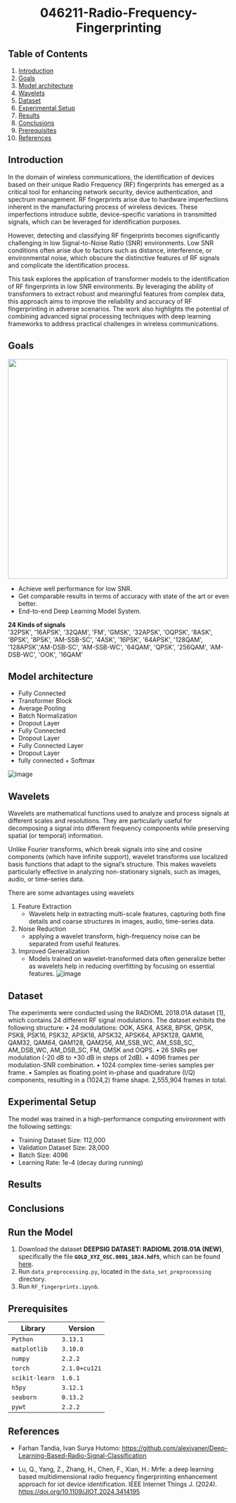 <h1 align="center"> 046211-Radio-Frequency-Fingerprinting</h1> 

## Table of Contents
1. [Introduction](#introduction)
2. [Goals](#goals)
3. [Model architecture](#model-architecture) <br>
4. [Wavelets](#wavelets)
5. [Dataset](#dataset)
6. [Experimental Setup](#experimental-setup) <br>
7. [Results](#results)
8. [Conclusions](#conclusions)
9. [Prerequisites](#prerequisites) 
10. [References](#references)


## Introduction

In the domain of wireless communications, the identification of devices based on their unique Radio Frequency (RF) fingerprints has emerged as a critical tool for enhancing network security, device authentication, and spectrum management. RF fingerprints arise due to hardware imperfections inherent in the manufacturing process of wireless devices. These imperfections introduce subtle, device-specific variations in transmitted signals, which can be leveraged for identification purposes.

However, detecting and classifying RF fingerprints becomes significantly challenging in low Signal-to-Noise Ratio (SNR) environments. Low SNR conditions often arise due to factors such as distance, interference, or environmental noise, which obscure the distinctive features of RF signals and complicate the identification process.

This task explores the application of transformer models to the identification of RF fingerprints in low SNR environments. By leveraging the ability of transformers to extract robust and meaningful features from complex data, this approach aims to improve the reliability and accuracy of RF fingerprinting in adverse scenarios. The work also highlights the potential of combining advanced signal processing techniques with deep learning frameworks to address practical challenges in wireless communications.

## Goals

<img src="https://github.com/alexivaner/Deep-Learning-Based-Radio-Signal-Classification/raw/main/Submission/Final/Kinds%20of%20Signal.png" width="500"><br>

* Achieve well performance for low SNR. 
* Get comparable results in terms of accuracy with state of the art or even better.
* End-to-end Deep Learning Model System.

**24 Kinds of signals** <br>
'32PSK', '16APSK', '32QAM', 'FM', 'GMSK', '32APSK', 'OQPSK', '8ASK', 'BPSK', '8PSK', 'AM-SSB-SC', '4ASK', '16PSK', '64APSK', '128QAM', '128APSK','AM-DSB-SC', 'AM-SSB-WC', '64QAM', 'QPSK', '256QAM', 'AM-DSB-WC', 'OOK', '16QAM'

## Model architecture

- Fully Connected
- Transformer Block
- Average Pooling 
- Batch Normalization
- Dropout Layer
- Fully Connected 
- Dropout Layer
- Fully Connected Layer
- Dropout Layer
- fully connected + Softmax

![image](https://github.com/user-attachments/assets/05292164-a4de-4492-8d77-b21b39fdecbb)

## Wavelets
Wavelets are mathematical functions used to analyze and process signals at different scales and resolutions. They are particularly useful for decomposing a signal into different frequency components while preserving spatial (or temporal) information.

Unlike Fourier transforms, which break signals into sine and cosine components (which have infinite support), wavelet transforms use localized basis functions that adapt to the signal’s structure. This makes wavelets particularly effective in analyzing non-stationary signals, such as images, audio, or time-series data.

There are some advantages using wavelets

1. Feature Extraction
   - Wavelets help in extracting multi-scale features, capturing both fine details and coarse structures in images, audio,        time-series data.
2. Noise Reduction
   - applying a wavelet transform, high-frequency noise can be separated from useful features.
3. Improved Generalization
   - Models trained on wavelet-transformed data often generalize better as wavelets help in reducing overfitting by focusing      on essential features.
![image](https://github.com/user-attachments/assets/3f4b51ff-6042-42ba-a361-cf73e4bcfc9e)

## Dataset

The experiments were conducted using the RADIOML 2018.01A dataset [1], which contains 24 different RF signal modulations. 
The dataset exhibits the following structure:
•	24 modulations: OOK, ASK4, ASK8, BPSK, QPSK, PSK8, PSK16, PSK32, APSK16, APSK32, APSK64, APSK128, QAM16, QAM32, QAM64, QAM128, QAM256, AM_SSB_WC, AM_SSB_SC, AM_DSB_WC, AM_DSB_SC, FM, GMSK and OQPS.
•	26 SNRs per modulation (-20 dB to +30 dB in steps of 2dB).
•	4096 frames per modulation-SNR combination.
•	1024 complex time-series samples per frame.
•	Samples as floating point in-phase and quadrature (I/Q) components, resulting in a (1024,2) frame shape.
2,555,904 frames in total.

## Experimental Setup

The model was trained in a high-performance computing environment with the following settings:
- Training Dataset Size: 112,000
- Validation Dataset Size: 28,000
- Batch Size: 4096
- Learning Rate: 1e-4 (decay during running) 
 
## Results

## Conclusions


## Run the Model

1. Download the dataset **DEEPSIG DATASET: RADIOML 2018.01A (NEW)**, specifically the file **`GOLD_XYZ_OSC.0001_1024.hdf5`**, which can be found [here](https://www.kaggle.com/datasets/pinxau1000/radioml2018).
2. Run `data_preprocessing.py`, located in the `data_set_preprocessing` directory.
3. Run `RF_fingerprints.ipynb`.


## Prerequisites

|Library         | Version |
|--------------------|----|
|`Python`| `3.13.1`|
|`matplotlib`| `3.10.0`|
|`numpy`| `2.2.2`|
|`torch`| `2.1.0+cu121`|
|`scikit-learn`| `1.6.1`|
|`h5py`| `3.12.1`|
|`seaborn`| `0.13.2` |
|`pywt`| `2.2.2` |

## References

* Farhan Tandia, Ivan Surya Hutomo: https://github.com/alexivaner/Deep-Learning-Based-Radio-Signal-Classification

* Lu, Q., Yang, Z., Zhang, H., Chen, F., Xian, H.: Mrfe: a deep learning based multidimensional radio frequency fingerprinting enhancement approach for iot device identification. IEEE Internet Things J. (2024). https://doi.org/10.1109/JIOT.2024.3414195 <br>


